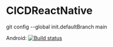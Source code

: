 # CICDReactNative

git config --global init.defaultBranch main


Android: [![Build status](https://build.appcenter.ms/v0.1/apps/8c5d1f9e-7355-4060-a37b-ec3c03cfd4d0/branches/dev/badge)](https://appcenter.ms)
